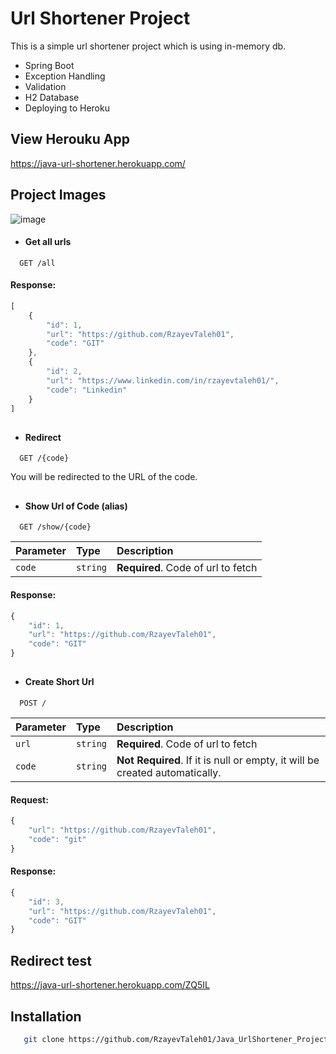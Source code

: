 
# Url Shortener Project

This is a simple url shortener project which is using in-memory db.

- Spring Boot
- Exception Handling
- Validation
- H2 Database
- Deploying to Heroku

## View Herouku App

https://java-url-shortener.herokuapp.com/

## Project Images

![image](https://user-images.githubusercontent.com/70813725/150777195-aff1fbb0-cafa-433f-8958-74494496f99c.png)


- #### Get all urls

```http
  GET /all
```
#### Response:
```javascript
[
    {
        "id": 1,
        "url": "https://github.com/RzayevTaleh01",
        "code": "GIT"
    },
    {
        "id": 2,
        "url": "https://www.linkedin.com/in/rzayevtaleh01/",
        "code": "Linkedin"
    }
]
```
##

- #### Redirect

```http
  GET /{code}
```
You will be redirected to the URL of the code.

##

- #### Show Url of Code (alias)

```http
  GET /show/{code}
```

| Parameter | Type     | Description                       |
| :-------- | :------- | :-------------------------------- |
| `code`      | `string` | **Required**. Code of url to fetch |

#### Response:
```javascript
{
    "id": 1,
    "url": "https://github.com/RzayevTaleh01",
    "code": "GIT"
}
```
##

- #### Create Short Url

```http
  POST /
```

| Parameter | Type     | Description                       |
| :-------- | :------- | :-------------------------------- |
| `url`      | `string` | **Required**. Code of url to fetch |
| `code`      | `string` | **Not Required**. If it is null or empty, it will be created automatically. |

#### Request:
```javascript
{
    "url": "https://github.com/RzayevTaleh01",
    "code": "git"
}
```

#### Response:
```javascript
{
    "id": 3,
    "url": "https://github.com/RzayevTaleh01",
    "code": "GIT"
}
```
## Redirect test

https://java-url-shortener.herokuapp.com/ZQ5IL

## Installation


```bash
   git clone https://github.com/RzayevTaleh01/Java_UrlShortener_Project.git
```
    
